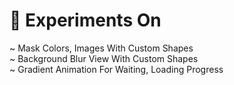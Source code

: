 # 🧪 Experiments On
~ Mask Colors, Images With Custom Shapes <br/>
~ Background Blur View With Custom Shapes <br/>
~ Gradient Animation For Waiting, Loading Progress <br/>
